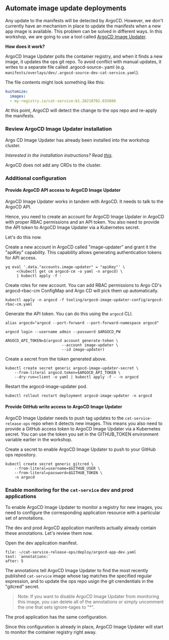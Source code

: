 ## Automate image update deployments

Any update to the manifests will be detected by ArgoCD.
However, we don't currently have an mechanism in place to update the manifests when a new app image is available.
This problem can be solved in different ways.
In this workshop, we are going to use a tool called [ArgoCD Image Updater](https://argocd-image-updater.readthedocs.io/en/stable).

**How does it work?**

ArgoCD Image Updater polls the container registry, and when it finds a new image, it updates the ops git repo.
To avoid conflict with manual updates, it writes to a separate file called .argocd-source-<app-name>.yaml (e.g. `manifests/overlays/dev/.argocd-source-dev-cat-service.yaml`).

The file contents might look something like this:
```yaml
kustomize:
  images:
  - my-registry.io/cat-service:b1.20210702.035806
```

At this point, ArgoCD will detect the change to the ops repo and re-apply the manifests.

### Review ArgoCD Image Updater installation

Argo CD Image Updater has already been installed into the workshop cluster.

_Interested in the installation instructions? Read [this](https://argocd-image-updater.readthedocs.io/en/stable/install/start/#installing-as-kubernetes-workload-in-argo-cd-namespace)._

ArgoCD does not add any CRDs to the cluster.

### Additional configuration

#### Provide ArgoCD API access to ArgoCD Image Updater

ArgoCD Image Updater works in tandem with ArgoCD.
It needs to talk to the ArgoCD API.

Hence, you need to create an account for ArgoCD Image Updater in ArgoCD with proper RBAC permissions and an API token.
You also need to provide the API token to ArgoCD Image Updater via a Kubernetes secret.

Let's do this now.

Create a new account in ArgoCD called "image-updater" and grant it the "apiKey" capability.
This capability allows generating authentication tokens for API access.
```execute-1
yq eval '.data."accounts.image-updater" = "apiKey"' \
     <(kubectl get cm argocd-cm -o yaml -n argocd) \
     | kubectl apply -f -
```

Create roles for new account.
You can add RBAC permissions to Argo CD's argocd-rbac-cm ConfigMap and Argo CD will pick them up automatically.

```execute-1
kubectl apply -n argocd -f tooling/argocd-image-updater-config/argocd-rbac-cm.yaml
```

Generate the API token.
You can do this using the `argocd` CLI.
```execute-1
alias argocd="argocd --port-forward --port-forward-namespace argocd"

argocd login --username admin --password $ARGOCD_PW

ARGOCD_API_TOKEN=$(argocd account generate-token \
                         --account image-updater \
                         --id image-updater)
```

Create a secret from the token generated above.
```execute-1
kubectl create secret generic argocd-image-updater-secret \
    --from-literal argocd.token=$ARGOCD_API_TOKEN \
    --dry-run=client -o yaml | kubectl apply -f - -n argocd
```

Restart the argocd-image-updater pod.
```execute-1
kubectl rollout restart deployment argocd-image-updater -n argocd
```

#### Provide GitHub write access to ArgoCD Image Updater

ArgoCD Image Updater needs to push tag updates to the `cat-service-release-ops` repo when it detects new images.
This means you also need to provide a GitHub access token to ArgoCD Image Updater via a Kubernetes secret.
You can use the token you set in the GITHUB_TOKEN environment variable earlier in the workshop.

Create a secret to enable ArgoCD Image Updater to push to your GitHub ops repository.
```execute-1
kubectl create secret generic gitcred \
    --from-literal=username=$GITHUB_USER \
    --from-literal=password=$GITHUB_TOKEN \
    -n argocd
```

### Enable monitoring for the `cat-service` dev and prod applications

To enable ArgoCD Image Updater to monitor a registry for new images, you need to configure the corresponding application resource with a particular set of annotations.

The dev and prod ArgoCD application manifests actually already contain these annotations. Let's review them now.

Open the dev application manifest.
```editor:select-matching-text
file: ~/cat-service-release-ops/deploy/argocd-app-dev.yaml
text: `annotations:`
after: 5
```

The annotations tell ArgoCD Image Updater to find the most recently published `cat-service` image whose tag matches the specified regular expression, and to update the ops repo usign the git crendentials in the "gitcred" secret.

> Note: If you want to disable ArgoCD Image Updater from monitoring this image, you can delete all of the annotations or simply uncomment the one that sets ignore-tages to "*".

The prod application has the same configuration.

Since this configuration is already in place, ArgoCD Image Updater will start to monitor the container registry right away.
